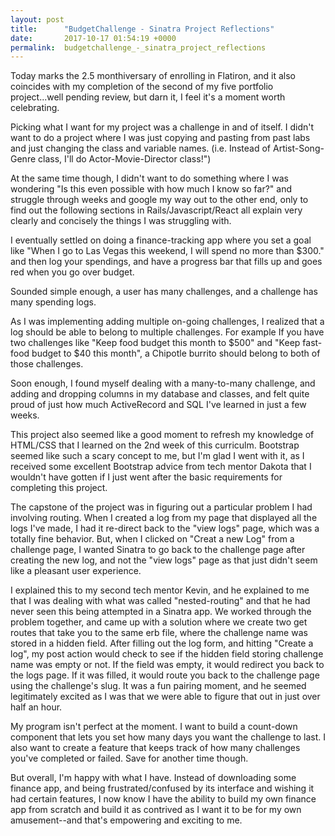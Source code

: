 ```yaml
---
layout: post
title:      "BudgetChallenge - Sinatra Project Reflections"
date:       2017-10-17 01:54:19 +0000
permalink:  budgetchallenge_-_sinatra_project_reflections
---
```



Today marks the 2.5 monthiversary of enrolling in Flatiron, and it also coincides with my completion of the second of my five portfolio project...well pending review, but darn it, I feel it's a moment worth celebrating.  

Picking what I want for my project was a challenge in and of itself.  I didn't want to do a project where I was just copying and pasting from past labs and just changing the class and variable names. (i.e. Instead of Artist-Song-Genre class, I'll do Actor-Movie-Director class!")

At the same time though, I didn't want to do something where I was wondering "Is this even possible with how much I know so far?" and struggle through weeks and google my way out to the other end, only to find out the following sections in Rails/Javascript/React all explain very clearly and concisely the things I was struggling with.

I eventually settled on doing a finance-tracking app where you set a goal like "When I go to Las Vegas this weekend, I will spend no more than $300." and then log your spendings, and have a progress bar that fills up and goes red when you go over budget.  

Sounded simple enough, a user has many challenges, and a challenge has many spending logs.  

As I was implementing adding multiple on-going challenges, I realized that a log should be able to belong to multiple challenges. For example If you have two challenges like "Keep food budget this month to $500" and "Keep fast-food budget to $40 this month", a Chipotle burrito should belong to both of those challenges.  

Soon enough, I found myself dealing with a many-to-many challenge, and adding and dropping columns in my database and classes, and felt quite proud of just how much ActiveRecord and SQL I've learned in just a few weeks. 

This project also seemed like a good moment to refresh my knowledge of HTML/CSS that I learned on the 2nd week of this curriculm.  Bootstrap seemed like such a scary concept to me, but I'm glad I went with it, as I received some excellent Bootstrap advice from tech mentor Dakota that I wouldn't have gotten if I just went after the basic requirements for completing this project.

The capstone of the project was in figuring out a particular problem I had involving routing. When I created a log from my page that displayed all the logs I've made, I had it re-direct back to the "view logs" page, which was a totally fine behavior.  But, when I clicked on "Creat a new Log" from a challenge page, I wanted Sinatra to go back to the challenge page after creating the new log, and not the "view logs" page as that just didn't seem like a pleasant user experience.   

I explained this to my second tech mentor Kevin, and he explained to me that I was dealing with what was called "nested-routing" and that he had never seen this being attempted in a Sinatra app.  We worked through the problem together, and came up with a solution where we create two get routes that take you to the same erb file, where the challenge name was stored in a hidden field.  After filling out the log form, and hitting "Create a log", my post action would check to see if the hidden field storing challenge name was empty or not.  If the field was empty, it would redirect you back to the logs page. If it was filled, it would route you back to the challenge page using the challenge's slug.  It was a fun pairing moment, and he seemed legitimately excited as I was that we were able to figure that out in just over half an hour.  

My program isn't perfect at the moment.  I want to build a count-down component that lets you set how many days you want the challenge to last.  I also want to create a feature that keeps track of how many challenges you've completed or failed. Save for another time though.  

But overall, I'm happy with what I have. Instead of downloading some finance app, and being frustrated/confused by its interface and wishing it had certain features, I now know I have the ability to build my own finance app from scratch and build it as contrived as I want it to be for my own amusement--and that's empowering and exciting to me.     






